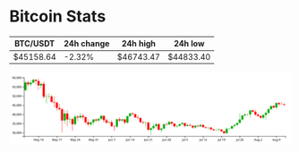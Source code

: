 # Bitcoin Stats

BTC/USDT|24h change|24h high|24h low|
|---|---|---|---|
|$45158.64|-2.32%|$46743.47|$44833.40|

<img src="./chart.svg">
